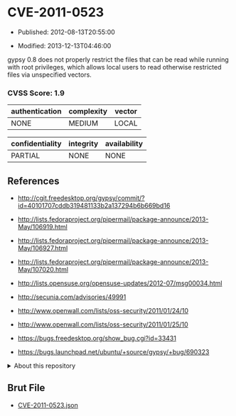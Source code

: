 # CVE-2011-0523

- Published: 2012-08-13T20:55:00

- Modified: 2013-12-13T04:46:00

gypsy 0.8 does not properly restrict the files that can be read while running with root privileges, which allows local users to read otherwise restricted files via unspecified vectors.

### CVSS Score: **1.9**

| authentication | complexity | vector |
| --- | --- | --- |
| NONE | MEDIUM | LOCAL |

| confidentiality | integrity | availability |
| --- | --- | --- |
| PARTIAL | NONE | NONE |

## References

* http://cgit.freedesktop.org/gypsy/commit/?id=40101707cddb319481133b2a137294b6b669bd16

* http://lists.fedoraproject.org/pipermail/package-announce/2013-May/106919.html

* http://lists.fedoraproject.org/pipermail/package-announce/2013-May/106927.html

* http://lists.fedoraproject.org/pipermail/package-announce/2013-May/107020.html

* http://lists.opensuse.org/opensuse-updates/2012-07/msg00034.html

* http://secunia.com/advisories/49991

* http://www.openwall.com/lists/oss-security/2011/01/24/10

* http://www.openwall.com/lists/oss-security/2011/01/25/10

* https://bugs.freedesktop.org/show_bug.cgi?id=33431

* https://bugs.launchpad.net/ubuntu/+source/gypsy/+bug/690323

<details>
<summary>About this repository</summary> 

  This repository is part of the project [Live Hack CVE](https://github.com/Live-Hack-CVE). Main website can be found [www.live-hack.org](https://www.live-hack.org) 
  
  Made by [Sn0wAlice](https://github.com/Sn0wAlice) for the people that care about security and need to have a feed of the latest CVEs. Hope you enjoy it, don't forget to star the repo and follow me on [Twitter](https://twitter.com/Sn0wAlice) and [Github](https://github.com/Sn0wAlice). And that is my [personnal website](https://www.alice-snow.me/)

  - [Home Page](https://github.com/Live-Hack-CVE)
  - [Framework](https://github.com/Live-Hack-CVE/cve-framework)
  - [CVE database](https://github.com/Live-Hack-CVE/full_database)
  - [Changelog](https://github.com/Live-Hack-CVE/Changelog)
</details>

## Brut File

* [CVE-2011-0523.json](https://raw.githubusercontent.com/Live-Hack-CVE/full_database/main/cves/2011/CVE-2011-0523.json)

